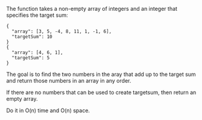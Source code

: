 The function takes a non-empty array of integers and an integer that specifies the target sum:
```
{
  "array": [3, 5, -4, 8, 11, 1, -1, 6],
  "targetSum": 10
}
{
  "array": [4, 6, 1],
  "targetSum": 5
}
```

The goal is to find the two numbers in the aray that add up to the target sum and return those numbers in an array in any order.

If there are no numbers that can be used to create targetsum, then return an empty array.

Do it in O(n) time and O(n) space.

